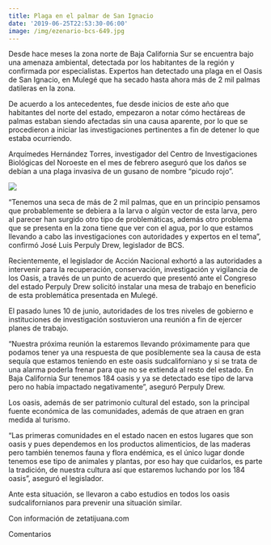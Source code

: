 ```yaml
---
title: Plaga en el palmar de San Ignacio
date: '2019-06-25T22:53:30-06:00'
image: /img/ezenario-bcs-649.jpg
---
```

Desde hace meses la zona norte de Baja California Sur se encuentra bajo una amenaza ambiental, detectada por los habitantes de la región y confirmada por especialistas. Expertos han detectado una plaga en el Oasis de San Ignacio, en Mulegé que ha secado hasta ahora más de 2 mil palmas datileras en la zona.

De acuerdo a los antecedentes, fue desde inicios de este año que habitantes del norte del estado, empezaron a notar cómo hectáreas de palmas estaban siendo afectadas sin una causa aparente, por lo que se procedieron a iniciar las investigaciones pertinentes a fin de detener lo que estaba ocurriendo.

Arquímedes Hernández Torres, investigador  del Centro de Investigaciones Biológicas del Noroeste en el mes de febrero aseguró que los daños se debían a una plaga invasiva de un gusano de nombre “picudo rojo”.

![](/img/ezenario-bcs-649b.jpg)



“Tenemos una seca de más de 2 mil palmas, que en un principio pensamos que probablemente se debiera a la larva o algún vector de esta larva, pero al parecer han surgido otro tipo de problemáticas, además otro problema que se presenta en la zona tiene que ver con el agua, por lo que estamos llevando a cabo las investigaciones con autoridades y expertos en el tema”, confirmó José Luis Perpuly Drew, legislador de BCS.

Recientemente, el legislador de Acción Nacional exhortó a las autoridades a intervenir para la recuperación, conservación, investigación  y vigilancia de los Oasis, a través de un punto de acuerdo que presentó ante el Congreso del estado Perpuly Drew solicitó instalar una mesa de trabajo en  beneficio de esta problemática presentada en Mulegé.

El pasado lunes 10 de junio, autoridades de los tres niveles de gobierno e instituciones de investigación sostuvieron una reunión a fin de ejercer planes de trabajo.

“Nuestra próxima reunión la estaremos llevando próximamente para que podamos tener ya una respuesta de que posiblemente sea la causa de esta sequía que estamos teniendo en este oasis sudcaliforniano y si se trata de una alarma poderla frenar para que no se extienda al resto del estado. En Baja California Sur tenemos 184 oasis y ya se detectado ese tipo de larva pero no había impactado negativamente”, aseguró Perpuly Drew.

Los oasis, además de ser patrimonio cultural del estado, son la principal fuente económica  de las comunidades, además de que atraen en gran medida al turismo.

“Las primeras comunidades en el estado nacen en estos lugares que son oasis y pues dependemos en los productos alimenticios, de las maderas pero también tenemos fauna y flora endémica, es el único lugar donde tenemos ese tipo de animales y plantas, por eso hay que cuidarlos, es parte la tradición, de nuestra cultura así que estaremos luchando por los 184 oasis”, aseguró el legislador.

Ante esta situación, se llevaron a cabo estudios en todos los oasis sudcalifornianos para prevenir una situación similar.

Con información de zetatijuana.com



Comentarios
